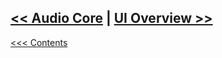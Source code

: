 ## [<< Audio Core](AudioCore.md)	|	[UI Overview >>](../UI/UIOverview.md)

[<<< Contents](../Contents.md)
